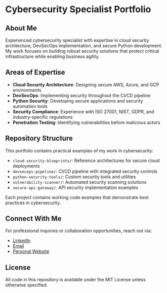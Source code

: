 # Cybersecurity Specialist Portfolio

## About Me
Experienced cybersecurity specialist with expertise in cloud security architecture, DevSecOps implementation, and secure Python development. My work focuses on building robust security solutions that protect critical infrastructure while enabling business agility.

## Areas of Expertise
- **Cloud Security Architecture**: Designing secure AWS, Azure, and GCP environments
- **DevSecOps**: Implementing security throughout the CI/CD pipeline
- **Python Security**: Developing secure applications and security automation tools
- **Security Compliance**: Experience with ISO 27001, NIST, GDPR, and industry-specific regulations
- **Penetration Testing**: Identifying vulnerabilities before malicious actors

## Repository Structure
This portfolio contains practical examples of my work in cybersecurity:

- `cloud-security-blueprints/`: Reference architectures for secure cloud deployments
- `devsecops-pipeline/`: CI/CD pipeline with integrated security controls
- `python-security-tools/`: Custom security tools and utilities
- `vulnerability-scanner/`: Automated security scanning solutions
- `secure-api-gateway/`: API security implementation examples

Each project contains working code examples that demonstrate best practices in cybersecurity.

## Connect With Me
For professional inquiries or collaboration opportunities, reach out via:

- [LinkedIn](#) <!-- Add your LinkedIn URL here -->
- [Email](#) <!-- Add your professional email here -->
- [Personal Website](#) <!-- Add your website URL if available -->

## License
All code in this repository is available under the MIT License unless otherwise specified.
